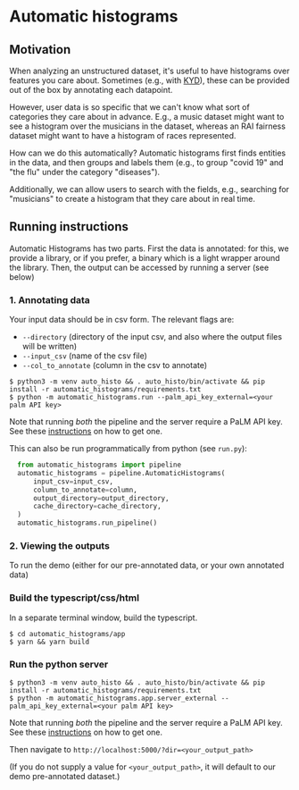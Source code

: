 # Automatic histograms

## Motivation

When analyzing an unstructured dataset, it's useful to have histograms over
features you care about. Sometimes (e.g., with [KYD](https://knowyourdata.withgoogle.com/)), these can be provided out of the
box by annotating each datapoint.

However, user data is so specific that we can't know what sort of categories
they care about in advance. E.g., a music dataset might want to see a histogram
over the musicians in the dataset, whereas an RAI fairness dataset might want to
have a histogram of races represented.

How can we do this automatically? Automatic histograms first finds entities in
the data, and then groups and labels them (e.g., to group "covid 19" and
"the flu" under the category "diseases"). 

Additionally, we can allow users to search with the fields, e.g., searching for
"musicians" to create a histogram that they care about in real time.

## Running instructions

Automatic Histograms has two parts. First the data is annotated: for this, we provide a library, or if you prefer, a binary which is a light wrapper around the library. 
Then, the output can be accessed by running a server (see below)
### 1. Annotating data
Your input data should be in csv form. The relevant flags are:

- `--directory` (directory of the input csv, and also where the output files will be written)
- `--input_csv` (name of the csv file)
- `--col_to_annotate` (column in the csv to annotate)


```
$ python3 -m venv auto_histo && . auto_histo/bin/activate && pip install -r automatic_histograms/requirements.txt
$ python -m automatic_histograms.run --palm_api_key_external=<your palm API key>
``` 
Note that running *both* the pipeline and the server require a PaLM API key. See these [instructions](https://makersuite.google.com/app/apikey) on how to get one.


This can also be run programmatically from python (see `run.py`):

```python
  from automatic_histograms import pipeline
  automatic_histograms = pipeline.AutomaticHistograms(
      input_csv=input_csv, 
      column_to_annotate=column,
      output_directory=output_directory,
      cache_directory=cache_directory,
  )
  automatic_histograms.run_pipeline()
```


### 2. Viewing the outputs

To run the demo (either for our pre-annotated data, or your own annotated data)
### Build the typescript/css/html
In a separate terminal window, build the typescript.
```
$ cd automatic_histograms/app
$ yarn && yarn build
```
### Run the python server
```
$ python3 -m venv auto_histo && . auto_histo/bin/activate && pip install -r automatic_histograms/requirements.txt
$ python -m automatic_histograms.app.server_external --palm_api_key_external=<your palm API key>
``` 
Note that running *both* the pipeline and the server require a PaLM API key. See these [instructions](https://makersuite.google.com/app/apikey) on how to get one.


Then navigate to 
`http://localhost:5000/?dir=<your_output_path>`

(If you do not supply a value for `<your_output_path>`, it will default to our demo pre-annotated dataset.)


